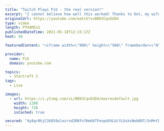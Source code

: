 ```yaml
---
title: "Twitch Plays PiG - the real version!"
excerpt: "I cannot believe how well this worked! Thanks to Dot, my wife, for reading out Twitch chat. Twitch chat, what on earth were you doing at times!?! Twitch GMs =/= Good at Starcraft - confirmed 🐷 Support PiG: https://www.pigstarcraft.com/support/ -- 🐖 Watch live on https://www.twitch.tv/x5_pig 🎓 For"
originalUrl: https://youtube.com/watch?v=BB93CqvEUD4
type: video
length: PT44M51S
publishedDateTime: 2021-05-18T12:15:17Z
heat: 50

featuredContent: "<iframe width=\"800\" height=\"500\" frameborder=\"0\" src=\"https://www.youtube.com/embed/BB93CqvEUD4\" allow=\"accelerometer; autoplay; encrypted-media; gyroscope; picture-in-picture\" allowfullscreen></iframe>"

provider:
  name: PiG
  domain: youtube.com

topics:
  - StarCraft 2
tags:
  - Live

images:
  - url: https://i.ytimg.com/vi/BB93CqvEUD4/maxresdefault.jpg
    width: 1280
    height: 720
    isCached: true

secured: "4y8qrBhjC3kD59alezrvd2RBfn7KmUkTFenpdXXLU/YLUsksNebB9T/5nM+CRoRbiFatIxoA5hTNBw7iGHvcpyYszksXWqGY4FAl/4lzdxB98WOcrtw11llYP6vm/r/9fPtWwBn0ozahuIRghWFmYyUJ44FIOuanusQN99q063/75WRRpvFe0+RilIVqmUTMzR23nV64Ui2nm+dsdE5YdPxLNVa/u2SZ+fTJ6yDJW2pcI5/yhUNZCbt6m4vIdIvDfhUi1fZLWD4zUHkQ1L4wsZJwtlMlYVj6VqqVszrYYTCMEvRwJtduC5isR40V7s7iur8iba2xK/Etg0KwexVXKTqO3yaZPlxb0NTjOvZGmsvs9at1i9+1ZNELlsMJRWbejirgdt2nkLUgNnYxIuGMUDlsi7U/pfn7j0eUMWuowng=;U22uE7P/ezoqD1D7szO5lw=="
---
```


